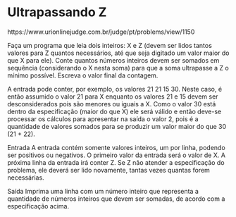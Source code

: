 <h1>Ultrapassando Z</h1>
https://www.urionlinejudge.com.br/judge/pt/problems/view/1150

Faça um programa que leia dois inteiros: X e Z (devem ser lidos tantos valores para Z quantos necessários, até que seja digitado um valor maior do que X para ele). Conte quantos números inteiros devem ser somados em sequência (considerando o X nesta soma) para que a soma ultrapasse a Z o mínimo possível. Escreva o valor final da contagem.

A entrada pode conter, por exemplo, os valores 21 21 15 30. Neste caso, é então assumido o valor 21 para X enquanto os valores 21 e 15 devem ser desconsiderados pois são menores ou iguais a X. Como o valor 30 está dentro da especificação (maior do que X) ele será válido e então deve-se processar os cálculos para apresentar na saída o valor 2, pois é a quantidade de valores somados para se produzir um valor maior do que 30 (21 + 22).

Entrada
A entrada contém somente valores inteiros, um por linha, podendo ser positivos ou negativos. O primeiro valor da entrada será o valor de X. A próxima linha da entrada irá conter Z. Se Z não atender a especificação do problema, ele deverá ser lido novamente, tantas vezes quantas forem necessárias.

Saída
Imprima uma linha com um número inteiro que representa a quantidade de números inteiros que devem ser somadas, de acordo com a especificação acima.